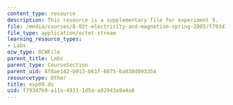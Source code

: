 ```yaml
---
content_type: resource
description: This resource is a supplementary file for experiment 9.
file: /media/courses/8-02t-electricity-and-magnetism-spring-2005/f793d7b9a11a49311d5aa92943a9a4a8_exp09.ds
file_type: application/octet-stream
learning_resource_types:
- Labs
ocw_type: OCWFile
parent_title: Labs
parent_type: CourseSection
parent_uid: 8f8ae142-b013-b61f-6075-6a830d093354
resourcetype: Other
title: exp09.ds
uid: f793d7b9-a11a-4931-1d5a-a92943a9a4a8
---
```

